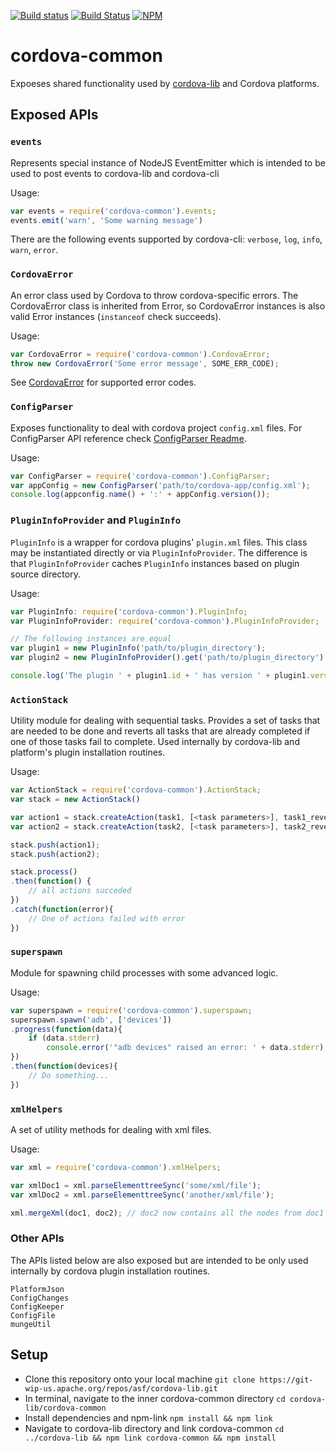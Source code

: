 <!--
#
# Licensed to the Apache Software Foundation (ASF) under one
# or more contributor license agreements.  See the NOTICE file
# distributed with this work for additional information
# regarding copyright ownership.  The ASF licenses this file
# to you under the Apache License, Version 2.0 (the
# "License"); you may not use this file except in compliance
# with the License.  You may obtain a copy of the License at
#
# http://www.apache.org/licenses/LICENSE-2.0
#
# Unless required by applicable law or agreed to in writing,
# software distributed under the License is distributed on an
# "AS IS" BASIS, WITHOUT WARRANTIES OR CONDITIONS OF ANY
#  KIND, either express or implied.  See the License for the
# specific language governing permissions and limitations
# under the License.
#
-->

[![Build status](https://ci.appveyor.com/api/projects/status/wxkmo0jalsr8gane?svg=true)](https://ci.appveyor.com/project/ApacheSoftwareFoundation/cordova-common/branch/master)
[![Build Status](https://travis-ci.org/apache/cordova-common.svg?branch=master)](https://travis-ci.org/apache/cordova-common)
[![NPM](https://nodei.co/npm/cordova-common.png)](https://nodei.co/npm/cordova-common/)

# cordova-common
Expoeses shared functionality used by [cordova-lib](https://github.com/apache/cordova-lib/) and Cordova platforms.
## Exposed APIs

### `events`
  
Represents special instance of NodeJS EventEmitter which is intended to be used to post events to cordova-lib and cordova-cli

Usage:
```js
var events = require('cordova-common').events;
events.emit('warn', 'Some warning message')
```

There are the following events supported by cordova-cli: `verbose`, `log`, `info`, `warn`, `error`.

### `CordovaError`

An error class used by Cordova to throw cordova-specific errors. The CordovaError class is inherited from Error, so CordovaError instances is also valid Error instances (`instanceof` check succeeds).

Usage:

```js
var CordovaError = require('cordova-common').CordovaError;
throw new CordovaError('Some error message', SOME_ERR_CODE);
```

See [CordovaError](src/CordovaError/CordovaError.js) for supported error codes.

### `ConfigParser`

Exposes functionality to deal with cordova project `config.xml` files. For ConfigParser API reference check [ConfigParser Readme](src/ConfigParser/README.md).

Usage:
```js
var ConfigParser = require('cordova-common').ConfigParser;
var appConfig = new ConfigParser('path/to/cordova-app/config.xml');
console.log(appconfig.name() + ':' + appConfig.version());
```

### `PluginInfoProvider` and `PluginInfo`

`PluginInfo` is a wrapper for cordova plugins' `plugin.xml` files. This class may be instantiated directly or via `PluginInfoProvider`. The difference is that `PluginInfoProvider` caches `PluginInfo` instances based on plugin source directory.

Usage:
```js
var PluginInfo: require('cordova-common').PluginInfo;
var PluginInfoProvider: require('cordova-common').PluginInfoProvider;

// The following instances are equal
var plugin1 = new PluginInfo('path/to/plugin_directory');
var plugin2 = new PluginInfoProvider().get('path/to/plugin_directory');

console.log('The plugin ' + plugin1.id + ' has version ' + plugin1.version)
```

### `ActionStack`

Utility module for dealing with sequential tasks. Provides a set of tasks that are needed to be done and reverts all tasks that are already completed if one of those tasks fail to complete. Used internally by cordova-lib and platform's plugin installation routines.

Usage:
```js
var ActionStack = require('cordova-common').ActionStack;
var stack = new ActionStack()

var action1 = stack.createAction(task1, [<task parameters>], task1_reverter, [<reverter_parameters>]);
var action2 = stack.createAction(task2, [<task parameters>], task2_reverter, [<reverter_parameters>]);

stack.push(action1);
stack.push(action2);

stack.process()
.then(function() {
    // all actions succeded
})
.catch(function(error){
    // One of actions failed with error
})
```

### `superspawn`

Module for spawning child processes with some advanced logic.

Usage:
```js
var superspawn = require('cordova-common').superspawn;
superspawn.spawn('adb', ['devices'])
.progress(function(data){
    if (data.stderr)
        console.error('"adb devices" raised an error: ' + data.stderr);
})
.then(function(devices){
    // Do something...
})
```

### `xmlHelpers`

A set of utility methods for dealing with xml files.

Usage:
```js
var xml = require('cordova-common').xmlHelpers;

var xmlDoc1 = xml.parseElementtreeSync('some/xml/file');
var xmlDoc2 = xml.parseElementtreeSync('another/xml/file');

xml.mergeXml(doc1, doc2); // doc2 now contains all the nodes from doc1
```

### Other APIs

The APIs listed below are also exposed but are intended to be only used internally by cordova plugin installation routines.

```
PlatformJson
ConfigChanges
ConfigKeeper
ConfigFile
mungeUtil
```

## Setup
* Clone this repository onto your local machine
    `git clone https://git-wip-us.apache.org/repos/asf/cordova-lib.git`
* In terminal, navigate to the inner cordova-common directory
    `cd cordova-lib/cordova-common`
* Install dependencies and npm-link
    `npm install && npm link`
* Navigate to cordova-lib directory and link cordova-common
    `cd ../cordova-lib && npm link cordova-common && npm install`
